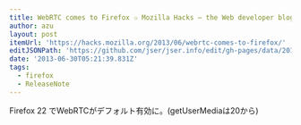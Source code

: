 ```yaml
---
title: WebRTC comes to Firefox ✩ Mozilla Hacks – the Web developer blog
author: azu
layout: post
itemUrl: 'https://hacks.mozilla.org/2013/06/webrtc-comes-to-firefox/'
editJSONPath: 'https://github.com/jser/jser.info/edit/gh-pages/data/2013/06/index.json'
date: '2013-06-30T05:21:39.831Z'
tags:
  - firefox
  - ReleaseNote
---
```

Firefox 22 でWebRTCがデフォルト有効に。(getUserMediaは20から)

